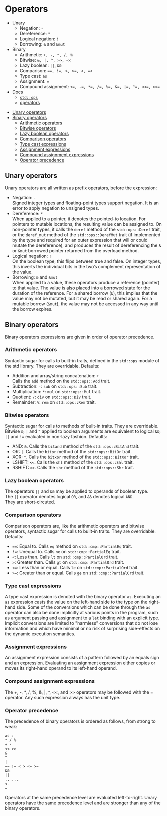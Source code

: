 # Operators

* Unary
  - Negation: `-`
  - Dereference: `*`
  - Logical negation: `!`
  - Borrowing: `&` and `&mut`
* Binary
  - Arithmetic: `+, -, *, /, %`
  - Bitwise: `&, |, ^, >>, <<`
  - Lazy boolean: `||`, `&&`
  - Comparison: `==, !=, >, >=, <, =<`
  - Type cast: `as`
  - Assignment: `=`
  - Compound assignment: `+=, -=, *=, /=, %=, &=, |=, ^=, <<=, >>=`
* Docs
  - [`std::ops`](https://doc.rust-lang.org/std/ops/index.html)
  - [operators](https://doc.rust-lang.org/reference/expressions/operator-expr.html)



<!-- TOC -->

- [Unary operators](#unary-operators)
- [Binary operators](#binary-operators)
  - [Arithmetic operators](#arithmetic-operators)
  - [Bitwise operators](#bitwise-operators)
  - [Lazy boolean operators](#lazy-boolean-operators)
  - [Comparison operators](#comparison-operators)
  - [Type cast expressions](#type-cast-expressions)
  - [Assignment expressions](#assignment-expressions)
  - [Compound assignment expressions](#compound-assignment-expressions)
  - [Operator precedence](#operator-precedence)

<!-- /TOC -->


## Unary operators
Unary operators are all written as prefix operators, before the expression:

- Negation: `-`   
  Signed integer types and floating-point types support negation. It is an error to apply negation to unsigned types.
- Dereference: `*`  
  When applied to a pointer, it denotes the pointed-to location. For pointers to mutable locations, the resulting value can be assigned to. On non-pointer types, it calls the `deref` method of the `std::ops::Deref` trait, or the `deref_mut` method of the `std::ops::DerefMut` trait (if implemented by the type and required for an outer expression that will or could mutate the dereference), and produces the result of dereferencing the `&` or `&mut` borrowed pointer returned from the overload method.
- Logical negation: `!`  
  On the boolean type, this flips between true and false. On integer types, this inverts the individual bits in the two’s complement representation of the value.
- Borrowing: `&` and `&mut`  
  When applied to a value, these operators produce a reference (pointer) to that value. The value is also placed into a borrowed state for the duration of the reference. For a shared borrow (`&`), this implies that the value may not be mutated, but it may be read or shared again. For a mutable borrow (`&mut`), the value may not be accessed in any way until the borrow expires.


## Binary operators
Binary operators expressions are given in order of operator precedence.

### Arithmetic operators
Syntactic sugar for calls to built-in traits, defined in the `std::ops` module of the std library. They are overridable. Defaults:

- Addition and array/string concatenation: `+`   
  Calls the `add` method on the `std::ops::Add` trait.
- Subtraction: `-`: `sub` on `std::ops::Sub` trait.
- Multiplication: `*`: `mul` on `std::ops::Mul` trait.
- Quotient: `/`: `div` on `std::ops::Div` trait.
- Remainder: `%`: `rem` on `std::ops::Rem` trait.


### Bitwise operators
Syntactic sugar for calls to methods of built-in traits. They are overridable. Bitwise `&`, `|` and `^` applied to boolean arguments are equivalent to logical `&&`, `||` and `!=` evaluated in non-lazy fashion. Defaults:

- AND: `&`. Calls the `bitand` method of the `std::ops::BitAnd` trait.
- OR: `|`. Calls the `bitor` method of the `std::ops::BitOr` trait.
- XOR: `^`. Calls the `bitxor` method of the `std::ops::BitXor` trait.
- LSHIFT: `<<`. Calls the `shl` method of the `std::ops::Shl` trait.
- RSHIFT: `>>`. Calls the `shr` method of the `std::ops::Shr` trait.


### Lazy boolean operators
The operators `||` and `&&` may be applied to operands of boolean type.  
The `||` operator denotes logical `OR`, and `&&` denotes logical `AND`.  
They are short-circuted.


### Comparison operators
Comparison operators are, like the arithmetic operators and bitwise operators, syntactic sugar for calls to built-in traits. They are overridable. Defaults:
- `==`: Equal to. Calls `eq` method on `std::cmp::PartialEq` trait.
- `!=`: Unequal to. Calls `ne` on `std::cmp::PartialEq` trait.
- `<`: Less than. Calls `lt` on `std::cmp::PartialOrd` trait.
- `>`: Greater than. Calls `gt` on `std::cmp::PartialOrd` trait.
- `<=`: Less than or equal. Calls `le` on `std::cmp::PartialOrd` trait.
- `>=`: Greater than or equal. Calls `ge` on `std::cmp::PartialOrd` trait.


### Type cast expressions
A type cast expression is denoted with the binary operator `as`. Executing an `as` expression casts the value on the left-hand side to the type on the right-hand side. Some of the conversions which can be done through the `as` operator can also be done implicitly at various points in the program, such as argument passing and assignment to a `let` binding with an explicit type. Implicit conversions are limited to "harmless" conversions that do not lose information and which have minimal or no risk of surprising side-effects on the dynamic execution semantics.


### Assignment expressions
An assignment expression consists of a pattern followed by an equals sign and an expression. Evaluating an assignment expression either copies or moves its right-hand operand to its left-hand operand.

### Compound assignment expressions
The +, -, *, /, %, &, |, ^, <<, and >> operators may be followed with the = operator. Any such expression always has the unit type.

### Operator precedence
The precedence of binary operators is ordered as follows, from strong to weak:

```
as :
* / %
+ -
<< >>
&
^
|
== != < > <= >=
&&
||
.. ...
<-
=
```

Operators at the same precedence level are evaluated left-to-right. Unary operators have the same precedence level and are stronger than any of the binary operators.
